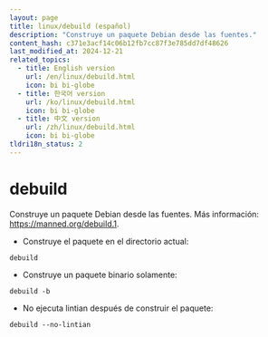 ```yaml
---
layout: page
title: linux/debuild (español)
description: "Construye un paquete Debian desde las fuentes."
content_hash: c371e3acf14c06b12fb7cc87f3e785dd7df48626
last_modified_at: 2024-12-21
related_topics:
  - title: English version
    url: /en/linux/debuild.html
    icon: bi bi-globe
  - title: 한국어 version
    url: /ko/linux/debuild.html
    icon: bi bi-globe
  - title: 中文 version
    url: /zh/linux/debuild.html
    icon: bi bi-globe
tldri18n_status: 2
---
```

# debuild

Construye un paquete Debian desde las fuentes.
Más información: <https://manned.org/debuild.1>.

- Construye el paquete en el directorio actual:

`debuild`

- Construye un paquete binario solamente:

`debuild -b`

- No ejecuta lintian después de construir el paquete:

`debuild --no-lintian`
